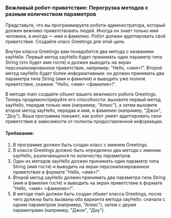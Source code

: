 
### Вежливый робот-приветствие: Перегрузка методов с разным количеством параметров

Представьте, что вы программируете робота-администратора, который должен вежливо приветствовать людей. Иногда он знает только имя человека, а иногда — имя и фамилию. Робот должен адаптировать своё приветствие. Создайте класс Greetings для этой цели.

Внутри класса Greetings вам понадобится два метода с названием sayHello. Первый метод sayHello будет принимать один параметр типа String (это будет имя гостя) и должен выводить на экран персонализированное приветствие, например: "Hello, <имя>!". Второй метод sayHello будет более информативным: он должен принимать два параметра типа String (имя и фамилия) и выводить уже полное приветствие, скажем: "Hello, <имя> <фамилия>!".

В методе main создайте объект вашего вежливого робота Greetings. Теперь продемонстрируйте его способности: вызовите первый метод sayHello, передав только имя (например, "Алекс"), а затем вызовите второй метод sayHello, передав и имя, и фамилию (например, "Джон", "Доу"). Ваша программа покажет, как робот умеет адаптировать свои приветствия в зависимости от полноты предоставленной информации.

#### Требования:
1. В программе должен быть создан класс с именем Greetings.
2. В классе Greetings должно быть определено два метода с именем sayHello, различающихся по количеству параметров.
3. Один из методов sayHello должен принимать один параметр типа String (имя гостя) и выводить на экран персонализированное приветствие в формате "Hello, <имя>!".
4. Второй метод sayHello должен принимать два параметра типа String (имя и фамилия гостя) и выводить на экран приветствие в формате "Hello, <имя> <фамилия>!".
5. В методе main должен быть создан объект класса Greetings, после чего должны быть вызваны оба варианта метода sayHello: сначала с одним параметром (например, "Алекс"), затем с двумя параметрами (например, "Джон", "Доу").